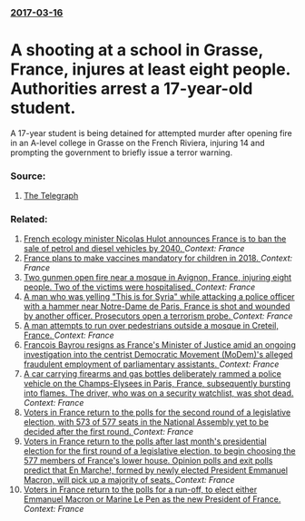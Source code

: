 ### [2017-03-16](/news/2017/03/16/index.md)

# A shooting at a school in Grasse, France, injures at least eight people. Authorities arrest a 17-year-old student. 

A 17-year student is being detained for attempted murder after opening fire in an A-level college in Grasse on the French Riviera, injuring 14 and prompting the government to briefly issue a terror warning.


### Source:

1. [The Telegraph](http://www.telegraph.co.uk/news/2017/03/16/several-injured-shooting-french-secondary-school/)

### Related:

1. [French ecology minister Nicolas Hulot announces France is to ban the sale of petrol and diesel vehicles by 2040. ](/news/2017/07/6/french-ecology-minister-nicolas-hulot-announces-france-is-to-ban-the-sale-of-petrol-and-diesel-vehicles-by-2040.md) _Context: France_
2. [France plans to make vaccines mandatory for children in 2018. ](/news/2017/07/5/france-plans-to-make-vaccines-mandatory-for-children-in-2018.md) _Context: France_
3. [Two gunmen open fire near a mosque in Avignon, France, injuring eight people. Two of the victims were hospitalised. ](/news/2017/07/2/two-gunmen-open-fire-near-a-mosque-in-avignon-france-injuring-eight-people-two-of-the-victims-were-hospitalised.md) _Context: France_
4. [A man who was yelling "This is for Syria" while attacking a police officer with a hammer near Notre-Dame de Paris, France is shot and wounded by another officer.  Prosecutors open a terrorism probe. ](/news/2017/06/6/a-man-who-was-yelling-this-is-for-syria-while-attacking-a-police-officer-with-a-hammer-near-notre-dame-de-paris-france-is-shot-and-wounde.md) _Context: France_
5. [A man attempts to run over pedestrians outside a mosque in Creteil, France. ](/news/2017/06/29/a-man-attempts-to-run-over-pedestrians-outside-a-mosque-in-cra-c-teil-france.md) _Context: France_
6. [Francois Bayrou resigns as France's Minister of Justice amid an ongoing investigation into the centrist Democratic Movement (MoDem)'s alleged fraudulent employment of parliamentary assistants. ](/news/2017/06/21/franassois-bayrou-resigns-as-france-s-minister-of-justice-amid-an-ongoing-investigation-into-the-centrist-democratic-movement-modem-s-alleg.md) _Context: France_
7. [A car carrying firearms and gas bottles deliberately rammed a police vehicle on the Champs-Elysees in Paris, France, subsequently bursting into flames. The driver, who was on a security watchlist, was shot dead. ](/news/2017/06/19/a-car-carrying-firearms-and-gas-bottles-deliberately-rammed-a-police-vehicle-on-the-champs-alysa-c-es-in-paris-france-subsequently-bursting.md) _Context: France_
8. [Voters in France return to the polls for the second round of a legislative election, with 573 of 577 seats in the National Assembly yet to be decided after the first round. ](/news/2017/06/18/voters-in-france-return-to-the-polls-for-the-second-round-of-a-legislative-election-with-573-of-577-seats-in-the-national-assembly-yet-to-b.md) _Context: France_
9. [Voters in France return to the polls after last month's presidential election for the first round of a legislative election, to begin choosing the 577 members of France's lower house. Opinion polls and exit polls predict that En Marche!, formed by newly elected President Emmanuel Macron, will pick up a majority of seats. ](/news/2017/06/11/voters-in-france-return-to-the-polls-after-last-month-s-presidential-election-for-the-first-round-of-a-legislative-election-to-begin-choosi.md) _Context: France_
10. [Voters in France return to the polls for a run-off, to elect either Emmanuel Macron or Marine Le Pen as the new President of France.](/news/2017/05/7/voters-in-france-return-to-the-polls-for-a-run-off-to-elect-either-emmanuel-macron-or-marine-le-pen-as-the-new-president-of-france.md) _Context: France_
